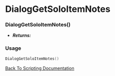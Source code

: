 # DialogGetSoloItemNotes

### DialogGetSoloItemNotes()
- ***Returns:*** 

### Usage

```Lua
DialogGetSoloItemNotes()
```


[Back To Scripting Documentation](../README.md)

